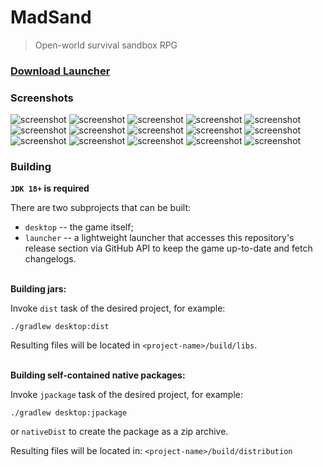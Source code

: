 # MadSand

> Open-world survival sandbox RPG

### [Download Launcher](https://github.com/Hitonoriol/MadSand/releases/download/launcher/MadSandLauncher.jar)

### Screenshots
![screenshot](https://raw.githubusercontent.com/Hitonoriol/MadSand/master/screenshots/title%20screen.png)
![screenshot](https://raw.githubusercontent.com/Hitonoriol/MadSand/master/screenshots/big%20dungeon%20room.png)
![screenshot](https://raw.githubusercontent.com/Hitonoriol/MadSand/master/screenshots/desert.png)
![screenshot](https://raw.githubusercontent.com/Hitonoriol/MadSand/master/screenshots/dead%20lands.png)
![screenshot](https://raw.githubusercontent.com/Hitonoriol/MadSand/master/screenshots/snowy%20biome.png)
![screenshot](https://raw.githubusercontent.com/Hitonoriol/MadSand/master/screenshots/plains.png)
![screenshot](https://raw.githubusercontent.com/Hitonoriol/MadSand/master/screenshots/starting%20location.png)
![screenshot](https://raw.githubusercontent.com/Hitonoriol/MadSand/master/screenshots/inventory.png)
![screenshot](https://raw.githubusercontent.com/Hitonoriol/MadSand/master/screenshots/light%20system.png)
![screenshot](https://raw.githubusercontent.com/Hitonoriol/MadSand/master/screenshots/character%20creation.png)
![screenshot](https://raw.githubusercontent.com/Hitonoriol/MadSand/master/screenshots/trade%20ui.png)
![screenshot](https://raw.githubusercontent.com/Hitonoriol/MadSand/master/screenshots/equipment%20sidebar.png)
![screenshot](https://raw.githubusercontent.com/Hitonoriol/MadSand/master/screenshots/quest%20dialog.png)
![screenshot](https://raw.githubusercontent.com/Hitonoriol/MadSand/master/screenshots/crafting%20menu.png)
![screenshot](https://raw.githubusercontent.com/Hitonoriol/MadSand/master/screenshots/quest%20journal.png)

### Building

**`JDK 18+` is required**  

There are two subprojects that can be built:  
* `desktop` -- the game itself;
* `launcher` -- a lightweight launcher that accesses this repository's release section via GitHub API to keep the game up-to-date and fetch changelogs.  

\
**Building jars:**

Invoke `dist` task of the desired project, for example:

```
./gradlew desktop:dist
```

Resulting files will be located in `<project-name>/build/libs`.  

\
**Building self-contained native packages:**  

Invoke `jpackage` task of the desired project, for example:

```
./gradlew desktop:jpackage
```

or `nativeDist` to create the package as a zip archive.  

Resulting files will be located in: `<project-name>/build/distribution`  